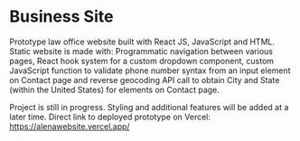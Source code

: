# Business Site

Prototype law office website built with React JS, JavaScript and HTML. Static website is made with:
Programmatic navigation between various pages, React hook system for a custom dropdown component, custom JavaScript function to validate phone number syntax from an input element on Contact page and reverse geocoding API call to obtain City and State (within the United States) for elements on Contact page.

Project is still in progress. Styling and additional features will be added at a later time.
Direct link to deployed prototype on Vercel: https://alenawebsite.vercel.app/

